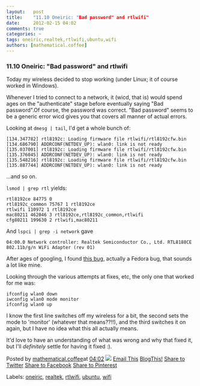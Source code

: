 ```yaml
---
layout:   post
title:    "11.10 Oneiric: "Bad password" and rtlwifi"
date:     2012-02-15 04:02
comments: true
categories: ~
tags: oneiric,realtek,rtlwifi,ubuntu,wifi
authors: [mathematical.coffee]
---
```

### 11.10 Oneiric: "Bad password" and rtlwifi

Today my wireless decided to stop working (under Linux; it of course worked in Windows).

Whenever I tried to connect to a network, it (wicd, that is) would spend ages on the "authenticate" stage before eventually saying "Bad password".Of course, the password was correct. "Bad password" seems to be a generic error wicd gives you that covers all manner of actual errors.

Looking at `dmesg | tail`, I'd get a whole bunch of:

    [134.347782] rtl8192c: Loading firmware file rtlwifi/rtl8192cfw.bin
    [134.686790] ADDRCONF(NETDEV_UP): wlan0: link is not ready
    [135.037001] rtl8192c: Loading firmware file rtlwifi/rtl8192cfw.bin
    [135.376045] ADDRCONF(NETDEV_UP): wlan0: link is not ready
    [135.548216] rtl8192c: Loading firmware file rtlwifi/rtl8192cfw.bin
    [135.887744] ADDRCONF(NETDEV_UP): wlan0: link is not ready

...and so on.

`lsmod | grep rtl` yields:

    rtl8192ce 84775 0 
    rtl8192c_common 75767 1 rtl8192ce
    rtlwifi 110972 1 rtl8192ce
    mac80211 462046 3 rtl8192ce,rtl8192c_common,rtlwifi
    cfg80211 199630 2 rtlwifi,mac80211

And `lspci | grep -i network` gave

    04:00.0 Network controller: Realtek Semiconductor Co., Ltd. RTL8188CE 802.11b/g/n WiFi Adapter (rev 01)

After ages of googling, I found [this bug](https://bugzilla.redhat.com/show_bug.cgi?id=729618), actually a Fedora bug, that sounds a lot like mine.

Looking through the various attempts at fixes, etc, the only one that worked for me was:

    ifconfig wlan0 down
    iwconfig wlan0 mode monitor
    ifconfig wlan0 up

I know the first line switches off my wireless for a bit, the second sets the mode to 'monitor' (whatever that means??!!), and the third switches it on again, but I have no idea what this all actually means.

It'd love to have an understanding of what was wrong and why that fixed it, but I'll _definitely_ settle for having it fixed :).

Posted by [mathematical.coffee](http://www.blogger.com/profile/15453196627437456098 "author profile")at [<abbr class="published" title="2012-02-15T04:02:00-08:00">04:02</abbr>](1110-oneiric-bad-password-and-rtlwifi.html "permanent link") [![](http://img2.blogblog.com/img/icon18_edit_allbkg.gif)](http://www.blogger.com/post-edit.g?blogID=7039473604287682752&postID=292445394747498321&from=pencil "Edit Post")
 [Email This](http://www.blogger.com/share-post.g?blogID=7039473604287682752&postID=292445394747498321&target=email "Email This") [BlogThis!](http://www.blogger.com/share-post.g?blogID=7039473604287682752&postID=292445394747498321&target=blog "BlogThis!") [Share to Twitter](http://www.blogger.com/share-post.g?blogID=7039473604287682752&postID=292445394747498321&target=twitter "Share to Twitter") [Share to Facebook](http://www.blogger.com/share-post.g?blogID=7039473604287682752&postID=292445394747498321&target=facebook "Share to Facebook") [Share to Pinterest](http://www.blogger.com/share-post.g?blogID=7039473604287682752&postID=292445394747498321&target=pinterest "Share to Pinterest")
<plusone source="blogger:blog:plusone" href="http://mathematicalcoffee.blogspot.com/2012/02/1110-oneiric-bad-password-and-rtlwifi.html" size="medium" width="300" annotation="inline"></plusone>

Labels: [oneiric](../../search/label/oneiric.html), [realtek](../../search/label/realtek.html), [rtlwifi](../../search/label/rtlwifi.html), [ubuntu](../../search/label/ubuntu.html), [wifi](../../search/label/wifi.html)

